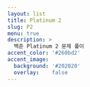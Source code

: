 ```yaml
---
layout: list
title: Platinum 2
slug: P2
menu: true
description: >
  백준 Platinum 2 문제 풀이
accent_color: '#260bd2'
accent_image:
  background: '#202020'
  overlay:    false
---
```



